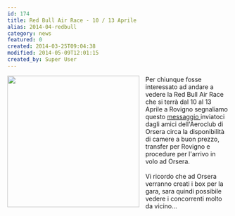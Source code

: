 ```yaml
---
id: 174
title: Red Bull Air Race - 10 / 13 Aprile
alias: 2014-04-redbull
category: news
featured: 0
created: 2014-03-25T09:04:38
modified: 2014-05-09T12:01:15
created_by: Super User
---
```

<p>
 <a href="images/stories/2014-redbull-airrace.pdf" target="_blank">
  <img border="0" src="images/stories/2014-redbull-airrace.jpg" style="float: left; padding-right: 1em;" width="300"/>
 </a>
 Per chiunque fosse interessato ad andare a vedere la Red Bull Air Race che si terrà dal 10 al 13 Aprile a Rovigno segnaliamo questo
 <a href="images/stories/2014-redbull-airrace.pdf" target="_blank">
  messaggio
 </a>
 inviatoci dagli amici dell'Aeroclub di Orsera circa la disponibilità di camere a buon prezzo, transfer per Rovigno e procedure per l'arrivo in volo ad Orsera.
 <br/>
 <br/>
 Vi ricordo che ad Orsera verranno creati i box per la gara, sara quindi possibile vedere i concorrenti molto da vicino...
</p>
